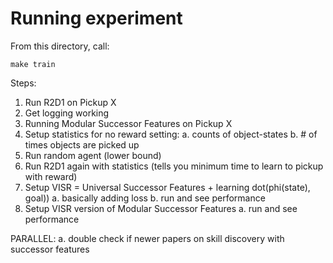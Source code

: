 
# Running experiment

From this directory, call:
```
make train
```

Steps:
1. Run R2D1 on Pickup X
2. Get logging working
3. Running Modular Successor Features on Pickup X
4. Setup statistics for no reward setting:
  a. counts of object-states
  b. # of times objects are picked up
5. Run random agent (lower bound)
6. Run R2D1 again with statistics (tells you minimum time to learn to pickup with reward)
7. Setup VISR = Universal Successor Features + learning dot(phi(state), goal))
  a. basically adding loss
  b. run and see performance
8. Setup VISR version of Modular Successor Features
  a. run and see performance
  
PARALLEL:
  a. double check if newer papers on skill discovery with successor features
